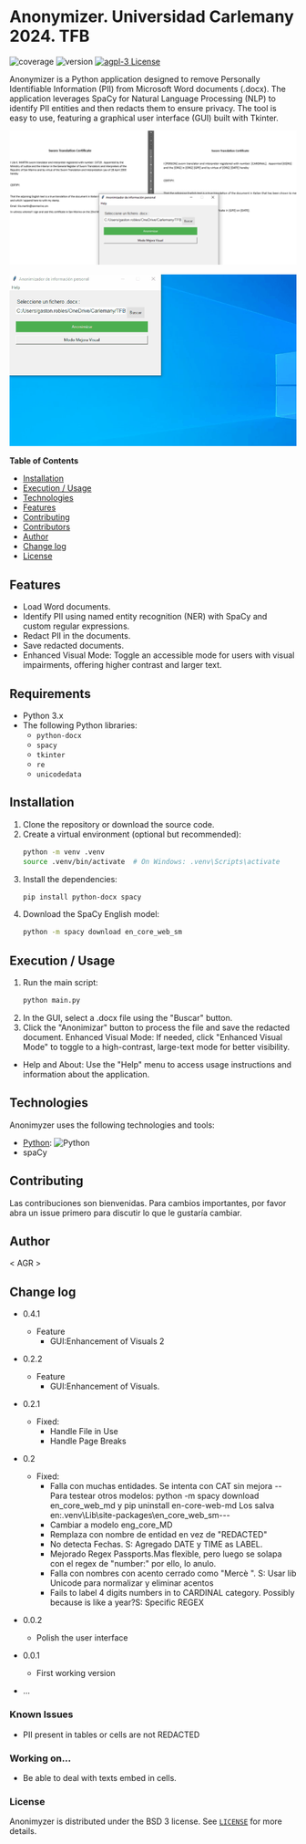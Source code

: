 # Anonymizer.  Universidad Carlemany 2024. TFB 

![coverage](https://img.shields.io/badge/coverage-80%25-yellowgreen)
![version](https://img.shields.io/badge/version-0.4.2-yellow)
[![agpl-3 License](https://img.shields.io/badge/License-BSD-green.svg)]([https://choosealicense.com/licenses/agpl-3.0/])

Anonymizer is a Python application designed to remove Personally Identifiable Information (PII) from Microsoft Word documents (.docx). The application leverages SpaCy for Natural Language Processing (NLP) to identify PII entities and then redacts them to ensure privacy. The tool is easy to use, featuring a graphical user interface (GUI) built with Tkinter.

<img alt="Example Image" src="images/AnonymizerScreen.png"/>

![](https://github.com/osososvos/TFB_PII_V1/blob/master/Demo.gif)


**Table of Contents**

- [Installation](#installation)
- [Execution / Usage](#execution--usage)
- [Technologies](#technologies)
- [Features](#features)
- [Contributing](#contributing)
- [Contributors](#contributors)
- [Author](#author)
- [Change log](#change-log)
- [License](#license)


## Features

- Load Word documents.
- Identify PII using named entity recognition (NER) with SpaCy and custom regular expressions.
- Redact PII in the documents.
- Save redacted documents.
- Enhanced Visual Mode: Toggle an accessible mode for users with visual impairments, offering higher contrast and larger text.


## Requirements

- Python 3.x
- The following Python libraries:
  - `python-docx`
  - `spacy`
  - `tkinter`
  - `re`
  - `unicodedata`

## Installation

1. Clone the repository or download the source code.
2. Create a virtual environment (optional but recommended):
    ```sh
    python -m venv .venv
    source .venv/bin/activate  # On Windows: .venv\Scripts\activate
    ```
3. Install the dependencies:
    ```sh
    pip install python-docx spacy
    ```
4. Download the SpaCy English model:
    ```sh
    python -m spacy download en_core_web_sm
    ```

## Execution / Usage

1. Run the main script:
    ```sh
    python main.py
    ```
2. In the GUI, select a .docx file using the "Buscar" button.
3. Click the "Anonimizar" button to process the file and save the redacted document.
Enhanced Visual Mode: If needed, click "Enhanced Visual Mode" to toggle to a high-contrast, large-text mode for better visibility.
- Help and About: Use the "Help" menu to access usage instructions and information about the application.


## Technologies

Anonimyzer uses the following technologies and tools:

- [Python](https://www.python.org/): ![Python](https://img.shields.io/badge/python-3670A0?style=for-the-badge&logo=python&logoColor=ffdd54)
- spaCy


## Contributing

Las contribuciones son bienvenidas. Para cambios importantes, por favor abra un issue primero para discutir lo que le gustaría cambiar.


## Author

< AGR >

## Change log
- 0.4.1
   - Feature
     - GUI:Enhancement of Visuals 2
- 0.2.2
   - Feature
     - GUI:Enhancement of Visuals.
- 0.2.1
   - Fixed:
     - Handle File in Use
     - Handle Page Breaks
- 0.2
   - Fixed:
     - Falla con muchas entidades. Se intenta con CAT sin mejora
           --Para testear otros modelos: python -m spacy download en_core_web_md y pip uninstall en-core-web-md
                   Los salva en:.venv\Lib\site-packages\en_core_web_sm---
     - Cambiar a modelo eng_core_MD
     - Remplaza con nombre de entidad en vez de "REDACTED"
     - No detecta Fechas. S: Agregado DATE y TIME as LABEL.
     - Mejorado Regex Passports.Mas flexible, pero luego se solapa con el regex de "number:" por ello, lo anulo.
     - Falla con nombres con acento cerrado como "Mercè ". S: Usar lib Unicode para normalizar y eliminar acentos
     - Fails to label 4 digits numbers in to CARDINAL category. Possibly because is like a year?S: Specific REGEX
    

- 0.0.2
    - Polish the user interface
- 0.0.1
    - First working version
- ...

### Known Issues

- PII present in tables or cells are not REDACTED


### Working on...
- Be able to deal with texts embed in cells.

### License

Anonimyzer is distributed under the BSD 3 license. See [`LICENSE`](LICENSE) for more details.
